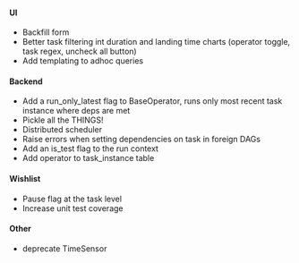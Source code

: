 #### UI
* Backfill form
* Better task filtering int duration and landing time charts (operator toggle, task regex, uncheck all button)
* Add templating to adhoc queries

#### Backend
* Add a run_only_latest flag to BaseOperator, runs only most recent task instance where deps are met
* Pickle all the THINGS!
* Distributed scheduler
* Raise errors when setting dependencies on task in foreign DAGs
* Add an is_test flag to the run context
* Add operator to task_instance table

#### Wishlist
* Pause flag at the task level
* Increase unit test coverage

#### Other
* deprecate TimeSensor
